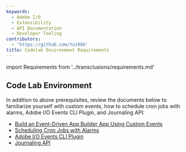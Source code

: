 ```yaml
---
keywords:
  - Adobe I/O
  - Extensibility
  - API Documentation
  - Developer Tooling
contributors:
  - 'https://github.com/Yu1986'
title: Codelab Environment Requirements
---
```


import Requirements from '../transclusions/requirements.md'

<Requirements/>

## Code Lab Environment

In addition to above prerequisites, review the documents below to familiarize yourself with custom events, how to schedule cron jobs with alarms, Adobe I/O Events CLI Plugin, and Journaling API: 

* [Build an Event-Driven App Builder App Using Custom Events](../event-driven/index.md)
* [Scheduling Cron Jobs with Alarms](../cron-jobs/index.md)
* [Adobe I/O Events CLI Plugin](https://github.com/adobe/aio-cli-plugin-events)
* [Journaling API](https://developer.adobe.com/events/docs/guides/api/journaling-api)


